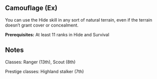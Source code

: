 Camouflage (Ex)
----------

You can use the Hide skill in any sort of natural terrain, even if the terrain doesn’t grant cover or concealment.

__Prerequisites:__ At least 11 ranks in Hide and Survival

Notes
-----

Classes: Ranger (13th), Scout (8th)

Prestige classes: Highland stalker (7th)
